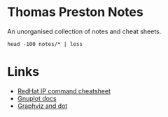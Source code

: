 # Thomas Preston Notes
An unorganised collection of notes and cheat sheets.

    head -100 notes/* | less

# Links
- [RedHat IP command cheatsheet](https://access.redhat.com/sites/default/files/attachments/rh_ip_command_cheatsheet_1214_jcs_print.pdf)
- [Gnuplot docs](http://www.gnuplot.info/docs_5.2/Gnuplot_5.2.pdf)
- [Graphviz and dot](https://www.graphviz.org/pdf/dotguide.pdf)

